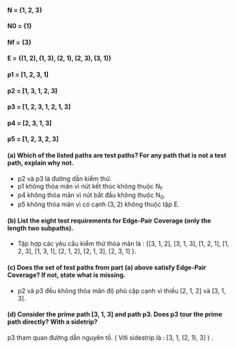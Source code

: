#### N = {1, 2, 3}
#### N0 = {1}
#### Nf = {3}
#### E = {(1, 2), (1, 3), (2, 1), (2, 3), (3, 1)}
#### p1 = [1, 2, 3, 1]
#### p2 = [1, 3, 1, 2, 3]
#### p3 = [1, 2, 3, 1, 2, 1, 3]
#### p4 = [2, 3, 1, 3]
#### p5 = [1, 2, 3, 2, 3]

#### (a) Which of the listed paths are test paths? For any path that is not a test path, explain why not.
- p2 và p3 là đường dẫn kiểm thử. <br>
- p1 không thỏa mãn vì nút kết thúc không thuộc N<sub>f</sub>. <br>
- p4 không thỏa mãn vì nút bắt đầu không thuộc N<sub>0</sub>. <br>
- p5 không thỏa mãn vì có cạnh (3, 2) không thuộc tập E. <br>

#### (b) List the eight test requirements for Edge-Pair Coverage (only the length two subpaths).
- Tập hợp các yêu cầu kiểm thử thỏa mãn là : {[3, 1, 2], [3, 1, 3], [1, 2, 1], [1, 2, 3], [1, 3, 1], [2, 1, 2], [2, 1, 3], [2, 3, 1] }.

#### (c) Does the set of test paths from part (a) above satisfy Edge-Pair Coverage? If not, state what is missing.
- p2 và p3 đều không thỏa mãn độ phủ cặp cạnh vì thiếu [2, 1, 2] và [3, 1, 3].

#### (d) Consider the prime path [3, 1, 3] and path p3. Does p3 tour the prime path directly? With a sidetrip?
p3 tham quan đường dẫn nguyên tố. ( Với sidestrip là : [3, 1, (2, 1), 3] ) .